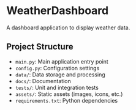 # WeatherDashboard

A dashboard application to display weather data.

## Project Structure

- `main.py`: Main application entry point
- `config.py`: Configuration settings
- `data/`: Data storage and processing
- `docs/`: Documentation
- `tests/`: Unit and integration tests
- `assets/`: Static assets (images, icons, etc.)
- `requirements.txt`: Python dependencies 